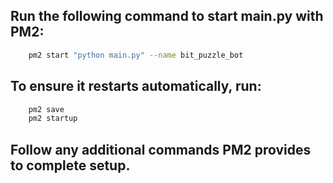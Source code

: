 ## Run the following command to start main.py with PM2:
```bash
    pm2 start "python main.py" --name bit_puzzle_bot
```

## To ensure it restarts automatically, run:
```bash
    pm2 save
    pm2 startup
```
## Follow any additional commands PM2 provides to complete setup.